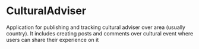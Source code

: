 # CulturalAdviser
Application for publishing and tracking cultural adviser over area (usually country). It includes creating posts and comments over cultural event where users can share their experience on it
